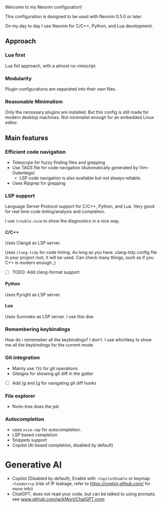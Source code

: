 Welcome to my Neovim configuration!

This configuration is designed to be used with Neovim 0.5.0 or later.

On my day to day I use Neovim for C/C++, Python, and Lua development.

## Approach

### Lua first

Lua fist approach, with a almost no vimscript.

### Modularity

Plugin configurations are separated into their own files.

### Reasonable Minimalism

Only the necessary plugins are installed. But this config is still made for modern desktop machines.
Not minimalist enough for an embedded Linux editor.

## Main features

### Efficient code navigation

- Telescope for fuzzy finding files and grepping
- Use TAGS file for code navigation (Automatically generated by Vim-Gutentags)
  - LSP code navigation is also available but not always reliable.
- Uses Ripgrep for grepping

### LSP support

Language Server Protocol support for C/C++, Python, and Lua.
Very good for real time code linting/analysis and completion.

I use `trouble.nvim` to show the diagnostics in a nice way.

#### C/C++

Uses Clangd as LSP server.

Uses `clang-tidy` for code linting. As long as you have .clang-tidy config file in your project root, it will be used.
Can check many things, such as if you C++ is modern enough ;)

- [ ] TODO: Add clang-format support

#### Python

Uses Pyright as LSP server.

#### Lua

Uses Sumneko as LSP server.
I use this doe

### Remembering keybindings

How do i rememeber all the keybindings? I don't.
I use whichkey to show me all the keybindings for the current mode.

### Git integration

- Mainly use `TIG` for git operations
- Gitsigns for showing git diff in the gutter
- [ ] Add ]g and [g for navigating git diff hunks

### File explorer

- Nvim-tree does the job

### Autocompletion

- uses `nvim-cmp` for autocompletion.
- LSP based completion
- Snippets support
- Copilot (AI based completion, disabled by default)

# Generative AI

- Copilot (Disabled by default), Enable with `:CopilotEnable` or keymap `<leader>cp`
  (risk of IP leakage, refer to https://copilot.github.com/ for more info)
- ChatGPT, does not read your code, but can be talked to using prompts.
  see www.github.com/jackMort/ChatGPT.nvim
